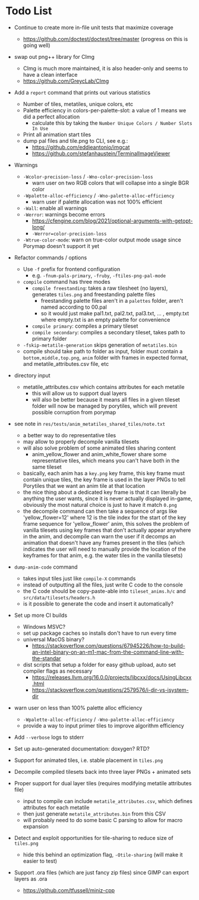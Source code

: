 # Todo List

+ Continue to create more in-file unit tests that maximize coverage
  + https://github.com/doctest/doctest/tree/master (progress on this is going well)

+ swap out png++ library for CImg
  + CImg is much more maintained, it is also header-only and seems to have a clean interface
  + https://github.com/GreycLab/CImg

+ Add a `report` command that prints out various statistics
  + Number of tiles, metatiles, unique colors, etc
  + Palette efficiency in colors-per-palette-slot: a value of 1 means we did a perfect allocation
    + calculate this by taking the `Number Unique Colors / Number Slots In Use`
  + Print all animation start tiles
  + dump pal files and tile.png to CLI, see e.g.:
    + https://github.com/eddieantonio/imgcat
    + https://github.com/stefanhaustein/TerminalImageViewer

+ Warnings
  + `-Wcolor-precision-loss` / `-Wno-color-precision-loss`
    + warn user on two RGB colors that will collapse into a single BGR color
  + `-Wpalette-alloc-efficiency` / `-Wno-palette-alloc-efficiency`
    + warn user if palette allocation was not 100% efficient
  + `-Wall`: enable all warnings
  + `-Werror`: warnings become errors
    + https://cfengine.com/blog/2021/optional-arguments-with-getopt-long/
    + `-Werror=color-precision-loss`
  + `-Wtrue-color-mode`: warn on true-color output mode usage since Porymap doesn't support it yet

+ Refactor commands / options
  + Use `-f` prefix for frontend configuration
    + e.g. `-fnum-pals-primary`, `-fruby`, `-ftiles-png-pal-mode`
  + `compile` command has three modes
    + `compile freestanding`: takes a raw tilesheet (no layers), generates `tiles.png` and freestanding palette files
      + freestanding palette files aren't in a `palettes` folder, aren't named according to 00.pal
      + so it would just make pal1.txt, pal2.txt, pal3.txt, ... , empty.txt where empty.txt is an empty palette for convenience
    + `compile primary`: compiles a primary tileset
    + `compile secondary`: compiles a secondary tileset, takes path to primary folder
  + `-fskip-metatile-generation` skips generation of `metatiles.bin`
  + compile should take path to folder as input, folder must contain a `bottom,middle,top.png`, `anim` folder with
    frames in expected format, and metatile_attributes.csv file, etc

+ directory input
  + metatile_attributes.csv which contains attributes for each metatile
    + this will allow us to support dual layers
    + will also be better because it means all files in a given tileset folder will now be managed by porytiles,
      which will prevent possible corruption from porymap

+ see note in `res/tests/anim_metatiles_shared_tiles/note.txt`
  + a better way to do representative tiles
  + may allow to properly decompile vanilla tilesets
  + will also solve problem of some animated tiles sharing content
    + anim_yellow_flower and anim_white_flower share some representative tiles, which means you can't have both in
      the same tileset
  + basically, each anim has a `key.png` key frame, this key frame must contain unique tiles, the key frame is used in
    the layer PNGs to tell Porytiles that we want an anim tile at that location
  + the nice thing about a dedicated key frame is that it can literally be anything the user wants, since it is never
    actually displayed in-game, obviously the most natural choice is just to have it match `0.png`
  + the decompile command can then take a sequence of args like 'yellow_flower=12' where 12 is the tile index for the
    start of the key frame sequence for 'yellow_flower' anim, this solves the problem of vanilla tilesets using key
    frames that don't actually appear anywhere in the anim, and decompile can warn the user if it decomps an animation
    that doesn't have any frames present in the tiles (which indicates the user will need to manually provide the
    location of the keyframes for that anim, e.g. the water tiles in the vanilla tilesets)

+ `dump-anim-code` command
  + takes input tiles just like `compile-X` commands
  + instead of outputting all the files, just write C code to the console
  + the C code should be copy-paste-able into `tileset_anims.h/c` and `src/data/tilesets/headers.h`
  + is it possible to generate the code and insert it automatically?

+ Set up more CI builds
  + Windows MSVC?
  + set up package caches so installs don't have to run every time
  + universal MacOS binary?
    + https://stackoverflow.com/questions/67945226/how-to-build-an-intel-binary-on-an-m1-mac-from-the-command-line-with-the-standar
  + dist scripts that setup a folder for easy github upload, auto set compiler flags as necessary
    + https://releases.llvm.org/16.0.0/projects/libcxx/docs/UsingLibcxx.html
    + https://stackoverflow.com/questions/2579576/i-dir-vs-isystem-dir

+ warn user on less than 100% palette alloc efficiency
  + `-Wpalette-alloc-efficiency` / `-Wno-palette-alloc-efficiency`
  + provide a way to input primer tiles to improve algorithm efficiency

+ Add `--verbose` logs to stderr

+ Set up auto-generated documentation: doxygen? RTD?

+ Support for animated tiles, i.e. stable placement in `tiles.png`

+ Decompile compiled tilesets back into three layer PNGs + animated sets

+ Proper support for dual layer tiles (requires modifying metatile attributes file)
  + input to compile can include `metatile_attributes.csv`, which defines attributes for each metatile
  + then just generate `metatile_attributes.bin` from this CSV
  + will probably need to do some basic C parsing to allow for macro expansion

+ Detect and exploit opportunities for tile-sharing to reduce size of `tiles.png`
  + hide this behind an optimization flag, `-Otile-sharing` (will make it easier to test)

+ Support .ora files (which are just fancy zip files) since GIMP can export layers as .ora
  + https://github.com/tfussell/miniz-cpp

